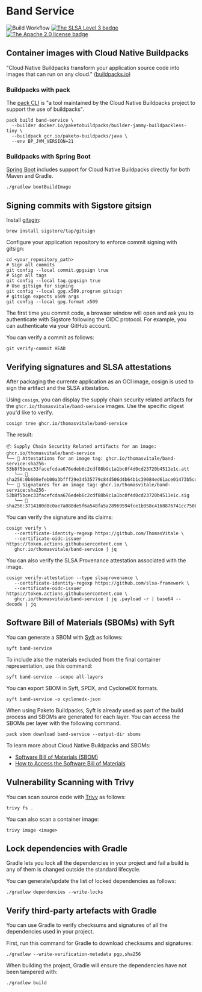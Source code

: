 # Band Service

![Build Workflow](https://github.com/thomasvitale/band-service/actions/workflows/commit-stage.yml/badge.svg)
[![The SLSA Level 3 badge](https://slsa.dev/images/gh-badge-level3.svg)](https://slsa.dev/spec/v1.0/levels)
[![The Apache 2.0 license badge](https://img.shields.io/badge/License-Apache_2.0-blue.svg)](https://opensource.org/licenses/Apache-2.0)

## Container images with Cloud Native Buildpacks

"Cloud Native Buildpacks transform your application source code into images that can run on any cloud." ([buildpacks.io](https://buildpacks.io))

### Buildpacks with pack

The [pack CLI](https://buildpacks.io/docs/tools/pack/) is "a tool maintained by the Cloud Native Buildpacks project to support the use of buildpacks".

```shell
pack build band-service \
  --builder docker.io/paketobuildpacks/builder-jammy-buildpackless-tiny \
  --buildpack gcr.io/paketo-buildpacks/java \
  --env BP_JVM_VERSION=21
```

### Buildpacks with Spring Boot

[Spring Boot](https://docs.spring.io/spring-boot/docs/current/reference/html/container-images.html#container-images.buildpacks) includes support for Cloud Native Buildpacks directly for both Maven and Gradle.

```shell
./gradlew bootBuildImage
```

## Signing commits with Sigstore gitsign

Install [gitsgin](https://github.com/sigstore/gitsign):

```shell
brew install sigstore/tap/gitsign
```

Configure your application repository to enforce commit signing with gitsign:

```shell
cd <your_repository_path>
# Sign all commits
git config --local commit.gpgsign true
# Sign all tags
git config --local tag.gpgsign true
# Use gitsign for signing
git config --local gpg.x509.program gitsign
# gitsign expects x509 args
git config --local gpg.format x509
```

The first time you commit code, a browser window will open and ask you to authenticate with Sigstore following the OIDC protocol. For example, you can authenticate via your GitHub account.

You can verify a commit as follows:

```shell
git verify-commit HEAD
```

## Verifying signatures and SLSA attestations

After packaging the currente application as an OCI image, cosign is used to sign the artifact and the SLSA attestation.

Using `cosign`, you can display the supply chain security related artifacts for the `ghcr.io/thomasvitale/band-service` images. Use the specific digest you'd like to verify.

```shell
cosign tree ghcr.io/thomasvitale/band-service
```

The result:

```shell
📦 Supply Chain Security Related artifacts for an image: ghcr.io/thomasvitale/band-service
└── 💾 Attestations for an image tag: ghcr.io/thomasvitale/band-service:sha256-53b8f5bcec33facefcdaa676edeb6c2cdf88b9c1a1bc0f4d0cd23720b4511e1c.att
   └── 🍒 sha256:0b608efeb00a3bfff29e34535779c84d506d4b64b1c39084ed61ace01473b5cd
└── 🔐 Signatures for an image tag: ghcr.io/thomasvitale/band-service:sha256-53b8f5bcec33facefcdaa676edeb6c2cdf88b9c1a1bc0f4d0cd23720b4511e1c.sig
   └── 🍒 sha256:3714100d8c0ae7a088de5f6a548fa5a28969594fce1b958c4168876741cc750b
```

You can verify the signature and its claims:

```shell
cosign verify \
   --certificate-identity-regexp https://github.com/ThomasVitale \
   --certificate-oidc-issuer https://token.actions.githubusercontent.com \
   ghcr.io/thomasvitale/band-service | jq
```

You can also verify the SLSA Provenance attestation associated with the image.

```shell
cosign verify-attestation --type slsaprovenance \
   --certificate-identity-regexp https://github.com/slsa-framework \
   --certificate-oidc-issuer https://token.actions.githubusercontent.com \
   ghcr.io/thomasvitale/band-service | jq .payload -r | base64 --decode | jq
```

## Software Bill of Materials (SBOMs) with Syft

You can generate a SBOM with [Syft](https://github.com/anchore/syft) as follows:

```shell
syft band-service
```

To include also the materials excluded from the final container representation, use this command:

```shell
syft band-service --scope all-layers
```

You can export SBOM in Syft, SPDX, and CycloneDX formats.

```shell
syft band-service -o cyclonedx-json
```

When using Paketo Buildpacks, Syft is already used as part of the build process and SBOMs are generated for each layer. You can access the SBOMs per layer with the following command.

```shell
pack sbom download band-service --output-dir sboms
```

To learn more about Cloud Native Buildpacks and SBOMs:

* [Software Bill of Materials (SBOM)](https://paketo.io/docs/concepts/sbom/)
* [How to Access the Software Bill of Materials](https://paketo.io/docs/howto/sbom/)

## Vulnerability Scanning with Trivy

You can scan source code with [Trivy](https://trivy.dev) as follows:

```shell
trivy fs .
```

You can also scan a container image:

```shell
trivy image <image>
```

## Lock dependencies with Gradle

Gradle lets you lock all the dependencies in your project and fail a build is any of them is changed outside the standard lifecycle.

You can generate/update the list of locked dependencies as follows:

```shell
./gradlew dependencies --write-locks
```

## Verify third-party artefacts with Gradle

You can use Gradle to verify checksums and signatures of all the dependencies used in your project.

First, run this command for Gradle to download checksums and signatures:

```shell
./gradlew --write-verification-metadata pgp,sha256
```

When building the project, Gradle will ensure the dependencies have not been tampered with:

```shell
./gradlew build
```
